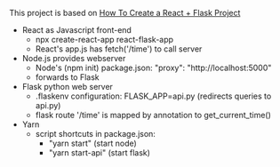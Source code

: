 
This project is based on [How To Create a React + Flask Project](https://blog.miguelgrinberg.com/post/how-to-create-a-react--flask-project)

* React as Javascript front-end
    * npx create-react-app react-flask-app
    * React's app.js has fetch('/time') to call server    
* Node.js provides webserver
    * Node's (npm init) package.json: "proxy": "http://localhost:5000"
    * forwards to Flask
* Flask python web server
    * .flaskenv configuration: FLASK_APP=api.py (redirects queries to api.py)
    * flask route '/time' is mapped by annotation to get_current_time()
* Yarn
    * script shortcuts in package.json:
        * "yarn start" (start node)
        * "yarn start-api" (start flask)
